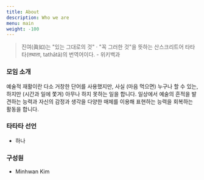 ```yaml
---
title: About
description: Who we are
menu: main
weight: -100
---
```


> 진여(眞如)는 "있는 그대로의 것" · "꼭 그러한 것"을 뜻하는 산스크리트어 타타타(तथाता, tathātā)의 번역어이다. - 위키백과

### 모임 소개

예술적 재활이란 다소 거창한 단어를 사용했지만, 사실 (마음 먹으면) 누구나 할 수 있는, 하지만 (시간과 일에 쫓겨) 아무나 하지 못하는 일을 합니다. 일상에서 예술의 흔적을 발견하는 능력과 자신의 감정과 생각을 다양한 매체를 이용해 표현하는 능력을 회복하는 활동을 합니다.


### 타타타 선언
- 하나

### 구성원
- Minhwan Kim